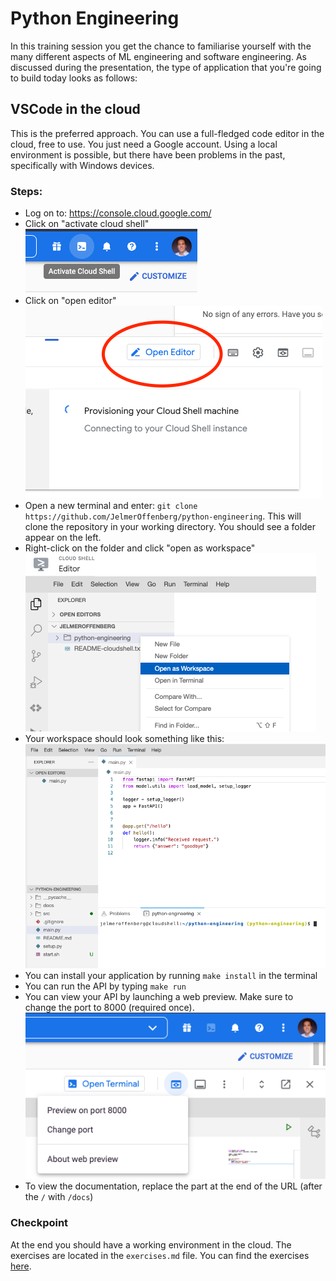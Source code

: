 # Python Engineering
In this training session you get the chance to familiarise yourself with the many different aspects of ML engineering and software engineering.
As discussed during the presentation, the type of application that you're going to build today looks as follows:

## VSCode in the cloud
This is the preferred approach. You can use a full-fledged code editor in the cloud, free to use. You just need a Google account. Using a local environment is possible, but there have been problems in the past, specifically with Windows devices.

### Steps:
- Log on to: https://console.cloud.google.com/
- Click on "activate cloud shell" <br> ![cloud-shell](docs/cloud-shell.png)<br>
- Click on "open editor" <br> ![open-editor](docs/open-editor.png)<br>
- Open a new terminal and enter: `git clone https://github.com/JelmerOffenberg/python-engineering`. This will clone the repository in your working directory. You should see a folder appear on the left.
- Right-click on the folder and click "open as workspace" <br> ![open-workspace](docs/open-workspace.png)<br>
- Your workspace should look something like this: <br> ![cloud-environment](docs/cloud-environment.png)<br>
- You can install your application by running `make install` in the terminal
- You can run the API by typing `make run`
- You can view your API by launching a web preview. Make sure to change the port to 8000 (required once). <br> ![expose-api](docs/expose-api.png)
- To view the documentation, replace the part at the end of the URL (after the `/` with `/docs`)

### Checkpoint
At the end you should have a working environment in the cloud. The exercises are located in the `exercises.md` file. You can find the exercises [here](exercises.md).
